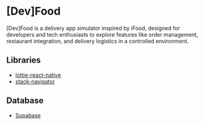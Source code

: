 # [Dev]Food
[Dev]Food is a delivery app simulator inspired by iFood, designed for developers and tech enthusiasts to explore features like order management, restaurant integration, and delivery logistics in a controlled environment.

## Libraries
- [lottie-react-native](https://docs.expo.dev/versions/latest/sdk/lottie/)
- [stack-navigator](https://reactnavigation.org/docs/stack-navigator/)

## Database
- [Supabase](https://supabase.com/docs/guides/auth/quickstarts/react-native)
